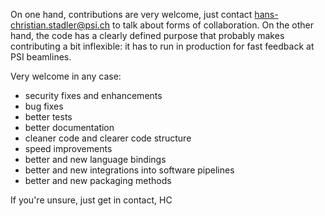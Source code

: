 On one hand, contributions are very welcome, just contact hans-christian.stadler@psi.ch to talk about forms of collaboration.
On the other hand, the code has a clearly defined purpose that probably makes contributing a bit inflexible: it has to run in production for fast feedback at PSI beamlines.

Very welcome in any case:
- security fixes and enhancements
- bug fixes
- better tests
- better documentation
- cleaner code and clearer code structure
- speed improvements
- better and new language bindings
- better and new integrations into software pipelines
- better and new packaging methods

If you're unsure, just get in contact,
HC
